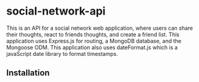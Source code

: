 # social-network-api

This is an API for a social network web application, where users can share their thoughts, react to friends thoughts, and create a friend list. This application uses Express.js for routing, a MongoDB database, and the Mongoose ODM. This application also uses dateFormat.js which is a javaScript date library to format timestamps.

## Installation